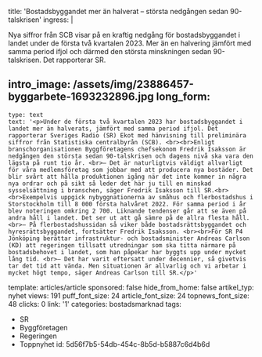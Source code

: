 title: 'Bostadsbyggandet mer än halverat – största nedgången sedan 90-talskrisen'
ingress: |
  <p>Nya siffror från SCB visar på en kraftig nedgång för bostadsbyggandet i landet under de första två kvartalen 2023. Mer än en halvering jämfört med samma period ifjol och därmed den största minskningen sedan 90-talskrisen. Det rapporterar SR.
  </p>
  
intro_image: /assets/img/23886457-byggarbete-1693232896.jpg
long_form:
  -
    type: text
    text: '<p>Under de första två kvartalen 2023 har bostadsbyggandet i landet mer än halverats, jämfört med samma period ifjol. Det rapporterar Sveriges Radio (SR) Ekot med hänvisning till preliminära siffror från Statistiska centralbyrån (SCB). <br><br>Enligt branschorganisationen Byggföretagens chefsekonom Fredrik Isaksson är nedgången den största sedan 90-talskrisen och dagens nivå ska vara den lägsta på runt tio år. <br>– Det är naturligtvis väldigt allvarligt för våra medlemsföretag som jobbar med att producera nya bostäder. Det blir svårt att hålla produktionen igång när det inte kommer in några nya ordrar och på sikt så leder det här ju till en minskad sysselsättning i branschen, säger Fredrik Isaksson till SR.<br><br>Exempelvis uppgick nybyggnationerna av småhus och flerbostadshus i Storstockholm till 8 000 första halvåret 2022. För samma period i år blev noteringen omkring 2 700. Liknande tendenser går att se även på andra håll i landet. Det ser ut att gå sämre på de allra flesta håll. <br>– På flerbostadshussidan så viker både bostadsrättsbyggandet och hyresrättsbyggandet, fortsätter Fredrik Isaksson. <br><br>För SR P4 Jönköping berättar infrastruktur- och bostadsminister Andreas Carlson (KD) att regeringen tillsatt utredningar som ska titta närmare på bostadsbehovet i landet, som han påpekar har byggts upp under mycket lång tid. <br>– Det har varit eftersatt under decennier, så givetvis tar det tid att vända. Men situationen är allvarlig och vi arbetar i mycket högt tempo, säger Andreas Carlson till SR.</p>'
template: articles/article
sponsored: false
hide_from_home: false
artikel_typ: nyhet
views: 191
puff_font_size: 24
article_font_size: 24
topnews_font_size: 48
clicks: 0
link: '1'
categories: bostadsmarknad
tags:
  - SR
  - Byggföretagen
  - Regeringen
  - Toppnyhet
id: 5d56f7b5-54db-454c-8b5d-b5887c6d4b6d
